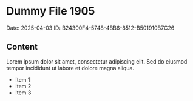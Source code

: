 # Dummy File 1905

Date: 2025-04-03
ID: B24300F4-5748-4BB6-8512-B501910B7C26

## Content

Lorem ipsum dolor sit amet, consectetur adipiscing elit.
Sed do eiusmod tempor incididunt ut labore et dolore magna aliqua.

* Item 1
* Item 2
* Item 3
